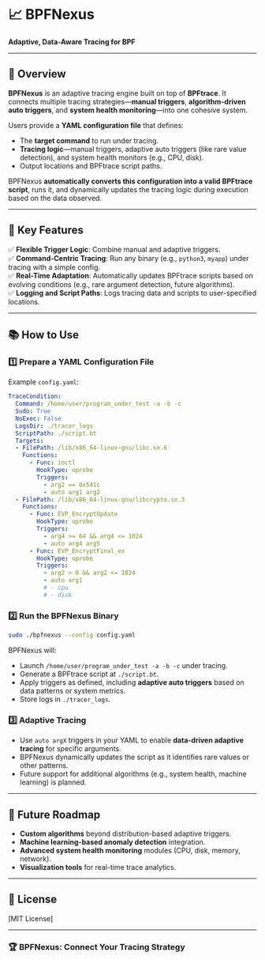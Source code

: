 # 📈 BPFNexus  
**Adaptive, Data-Aware Tracing for BPF**

---

## 🌟 Overview

**BPFNexus** is an adaptive tracing engine built on top of **BPFtrace**. It connects multiple tracing strategies—**manual triggers**, **algorithm-driven auto triggers**, and **system health monitoring**—into one cohesive system.  

Users provide a **YAML configuration file** that defines:
- The **target command** to run under tracing.
- **Tracing logic**—manual triggers, adaptive auto triggers (like rare value detection), and system health monitors (e.g., CPU, disk).
- Output locations and BPFtrace script paths.

BPFNexus **automatically converts this configuration into a valid BPFtrace script**, runs it, and dynamically updates the tracing logic during execution based on the data observed.

---

## 🚀 Key Features
✅ **Flexible Trigger Logic**: Combine manual and adaptive triggers.  
✅ **Command-Centric Tracing**: Run any binary (e.g., `python3`, `myapp`) under tracing with a simple config.  
✅ **Real-Time Adaptation**: Automatically updates BPFtrace scripts based on evolving conditions (e.g., rare argument detection, future algorithms).  
✅ **Logging and Script Paths**: Logs tracing data and scripts to user-specified locations.

---

## 📚 How to Use

### 1️⃣ Prepare a YAML Configuration File
Example `config.yaml`:
```yaml
TraceCondition:
  Command: /home/user/program_under_test -a -b -c
  Sudo: True
  NoExec: False
  LogsDir: ./tracer_logs
  ScriptPath: ./script.bt
  Targets:
  - FilePath: /lib/x86_64-linux-gnu/libc.so.6
    Functions:
      - Func: ioctl
        HookType: uprobe
        Triggers:
          - arg2 == 0x541c
          - auto arg1 arg2
  - FilePath: /lib/x86_64-linux-gnu/libcrypto.so.3
    Functions:
      - Func: EVP_EncryptUpdate
        HookType: uprobe
        Triggers:
          - arg4 >= 64 && arg4 <= 1024
          - auto arg4 arg5
      - Func: EVP_EncryptFinal_ex
        HookType: uprobe
        Triggers:
          - arg2 > 0 && arg2 <= 1024
          - auto arg1
          # - cpu
          # - disk
```

### 2️⃣ Run the BPFNexus Binary
```bash
sudo ./bpfnexus --config config.yaml
```

BPFNexus will:
- Launch `/home/user/program_under_test -a -b -c` under tracing.
- Generate a BPFtrace script at `./script.bt`.
- Apply triggers as defined, including **adaptive auto triggers** based on data patterns or system metrics.
- Store logs in `./tracer_logs`.

### 3️⃣ Adaptive Tracing
- Use `auto argX` triggers in your YAML to enable **data-driven adaptive tracing** for specific arguments.
- BPFNexus dynamically updates the script as it identifies rare values or other patterns.
- Future support for additional algorithms (e.g., system health, machine learning) is planned.

---

## 🔮 Future Roadmap
- **Custom algorithms** beyond distribution-based adaptive triggers.
- **Machine learning-based anomaly detection** integration.
- **Advanced system health monitoring** modules (CPU, disk, memory, network).
- **Visualization tools** for real-time trace analytics.

---

## 📜 License
[MIT License]

---

### 🏆 BPFNexus: Connect Your Tracing Strategy
